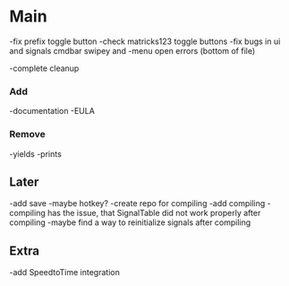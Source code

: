 # Main

-fix prefix toggle button
-check matricks123 toggle buttons
-fix bugs in ui and signals cmdbar swipey and -menu open errors (bottom of file)

-complete cleanup

### Add

-documentation
-EULA

### Remove

-yields
-prints

## Later

-add save
-maybe hotkey?
-create repo for compiling
-add compiling
-compiling has the issue, that SignalTable did not work properly after compiling
-maybe find a way to reinitialize signals after compiling

## Extra

-add SpeedtoTime integration